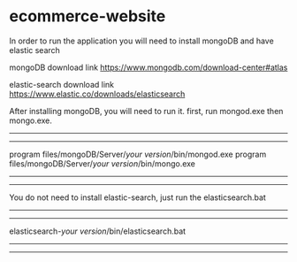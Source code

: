# ecommerce-website

In order to run the application you will need to install mongoDB and have elastic search

mongoDB download link
https://www.mongodb.com/download-center#atlas

elastic-search download link
https://www.elastic.co/downloads/elasticsearch

After installing mongoDB, you will need to run it.
first, run mongod.exe then mongo.exe.
*********************************************************
*********************************************************
program files/mongoDB/Server/*your version*/bin/mongod.exe
program files/mongoDB/Server/*your version*/bin/mongo.exe
*********************************************************
*********************************************************

You do not need to install elastic-search, just run the elasticsearch.bat
*********************************************************
*********************************************************
elasticsearch-*your version*/bin/elasticsearch.bat
*********************************************************
*********************************************************
